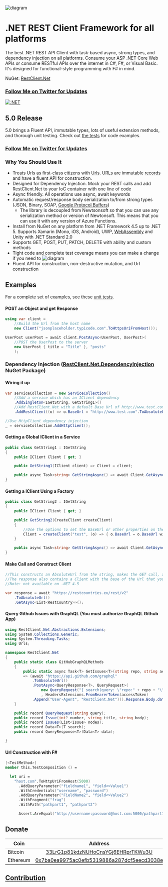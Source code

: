![diagram](https://github.com/MelbourneDeveloper/Restclient.Net/blob/main/src/Images/Rendered/Logo.jpg) 

# .NET REST Client Framework for all platforms #

The best .NET REST API Client with task-based async, strong types, and dependency injection on all platforms. Consume your ASP .NET Core Web APIs or consume RESTful APIs over the internet in C#, F#, or Visual Basic. It's designed for functional-style programming with F# in mind.

NuGet: [RestClient.Net](https://www.nuget.org/packages/RestClient.Net)

### [Follow Me on Twitter for Updates](https://twitter.com/intent/follow?screen_name=cfdevelop&tw_p=followbutton) ##

[![.NET](https://github.com/MelbourneDeveloper/RestClient.Net/actions/workflows/dotnet.yml/badge.svg?branch=5%2Fdevelop)](https://github.com/MelbourneDeveloper/RestClient.Net/actions/workflows/dotnet.yml)

## 5.0 Release

5.0 brings a Fluent API, immutable types, lots of useful extension methods, and thorough unit testing. Check out [the tests](https://github.com/MelbourneDeveloper/RestClient.Net/blob/98560ee7f7470218f80e7416f2e8e9c60bfab759/src/RestClient.Net.UnitTests/MainUnitTests.cs#L290) for code examples.

### [Follow Me on Twitter for Updates](https://twitter.com/intent/follow?screen_name=cfdevelop&tw_p=followbutton) ##

### Why You Should Use It ###

* Treats Urls as first-class citizens with [Urls](https://github.com/MelbourneDeveloper/Urls). URLs are immutable [records](https://docs.microsoft.com/en-us/dotnet/csharp/whats-new/tutorials/records) and have a fluent API for construction.
* Designed for Dependency Injection. Mock your REST calls and add RestClient.Net to your IoC container with one line of code
* Async friendly. All operations use async, await keywords
* Automatic request/response body serialization to/from strong types (JSON, Binary, SOAP, [Google Protocol Buffers](https://developers.google.com/protocol-buffers))
  * The library is decoupled from Newtsonsoft so that you can use any serialization method or version of Newtonsoft. This means that you can use it with any version of Azure Functions.
* Install from NuGet on any platform from .NET Framework 4.5 up to .NET 5. Supports Xamarin (Mono, iOS, Android), UWP, [WebAssembly](https://github.com/MelbourneDeveloper/RestClient.Net/wiki/Web-Assembly-Support) and Unity with .NET Standard 2.0
* Supports GET, POST, PUT, PATCH, DELETE with ability and custom methods
* Tight code and complete test coverage means you can make a change if you need to
![diagram](https://github.com/MelbourneDeveloper/Restclient.Net/blob/main/src/Images/Rendered/Stats.png) 
* Fluent API for construction, non-destructive mutation, and Url construction

## Examples

For a complete set of examples, see these [unit tests](https://github.com/MelbourneDeveloper/RestClient.Net/blob/3574038f02a83a299f9536b71c7f839ae72e0e08/src/RestClient.Net.UnitTests/MainUnitTests.cs#L279).

#### POST an Object and get Response

```cs
using var client =
    //Build the Url from the host name
    new Client("jsonplaceholder.typicode.com".ToHttpsUriFromHost());

UserPost userPost = await client.PostAsync<UserPost, UserPost>(
    //POST the UserPost to the server
    new UserPost { title = "Title" }, "posts"
    );
```

### Dependency Injection ([RestClient.Net.DependencyInjection](https://www.nuget.org/packages/RestClient.Net.DependencyInjection) NuGet Package)

#### Wiring it up
```cs
var serviceCollection = new ServiceCollection()
    //Add a service which has an IClient dependency
    .AddSingleton<IGetString, GetString1>()
    //Add RestClient.Net with a default Base Url of http://www.test.com
    .AddRestClient((o) => o.BaseUrl = "http://www.test.com".ToAbsoluteUrl());

//Use HttpClient dependency injection
_ = serviceCollection.AddHttpClient();
```

#### Getting a Global IClient in a Service

```cs
public class GetString1 : IGetString
{
    public IClient Client { get; }

    public GetString1(IClient client) => Client = client;

    public async Task<string> GetStringAsync() => await Client.GetAsync<string>();
}
```

#### Getting a IClient Using a Factory

```cs
public class GetString2 : IGetString
{
    public IClient Client { get; }

    public GetString2(CreateClient createClient)
    {
        //Use the options to set the BaseUrl or other properties on the Client
        Client = createClient("test", (o) => { o.BaseUrl = o.BaseUrl with { Host = "www.test.com" }; });
    }

    public async Task<string> GetStringAsync() => await Client.GetAsync<string>();
}
```

#### Make Call and Construct Client

```cs
//This constructs an AbsoluteUrl from the string, makes the GET call, and deserializes the JSON to a strongly typed list
//The response also contains a Client with the base of the Url that you can reuse
//Note: not available on .NET 4.5

var response = await "https://restcountries.eu/rest/v2"
    .ToAbsoluteUrl()
    .GetAsync<List<RestCountry>>();
```

#### Query Github Issues with GraphQL (You must authorize GraphQL Github App)

```cs
using RestClient.Net.Abstractions.Extensions;
using System.Collections.Generic;
using System.Threading.Tasks;
using Urls;

namespace RestClient.Net
{
    public static class GitHubGraphQLMethods
    {
        public static async Task<T> GetIssues<T>(string repo, string accessToken)
        => (await "https://api.github.com/graphql"
            .ToAbsoluteUrl()
            .PostAsync<QueryResponse<T>, QueryRequest>(
                new QueryRequest("{ search(query: \"repo:" + repo + "\", type: ISSUE, first: 100) {nodes {... on Issue { number title body } } }}")
                , HeadersExtensions.FromBearerToken(accessToken)
            .Append("User-Agent", "RestClient.Net"))).Response.Body.data.search;
    }

    public record QueryRequest(string query);
    public record Issue(int? number, string title, string body);
    public record Issues(List<Issue> nodes);
    public record Data<T>(T search);
    public record QueryResponse<T>(Data<T> data);

}
```

#### Url Construction with F#

```fs
[<TestMethod>]
member this.TestComposition () =

  let uri =
    "host.com".ToHttpUriFromHost(5000)
      .AddQueryParameter("fieldname1", "field<>Value1")
      .WithCredentials("username", "password")
      .AddQueryParameter("FieldName2", "field<>Value2")
      .WithFragment("frag")
      .WithPath("pathpart1", "pathpart2")

      Assert.AreEqual("http://username:password@host.com:5000/pathpart1/pathpart2?fieldname1=field%3C%3EValue1&FieldName2=field%3C%3EValue2#frag",uri.ToString());
```


## Donate

| Coin           | Address |
| -------------  |:-------------:|
| Bitcoin        | [33LrG1p81kdzNUHoCnsYGj6EHRprTKWu3U](https://www.blockchain.com/btc/address/33LrG1p81kdzNUHoCnsYGj6EHRprTKWu3U) |
| Ethereum       | [0x7ba0ea9975ac0efb5319886a287dcf5eecd3038e](https://etherdonation.com/d?to=0x7ba0ea9975ac0efb5319886a287dcf5eecd3038e) |

## [Contribution](https://github.com/MelbourneDeveloper/RestClient.Net/blob/master/CONTRIBUTING.md)

